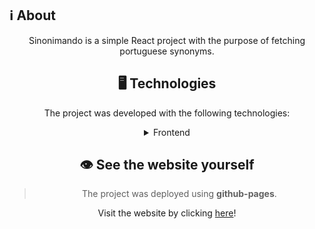 ## ℹ️ About

<div align="center">
  <p align="center">
    Sinonimando is a simple React project with the purpose of fetching portuguese synonyms.
  <p/>
<div/>
  
  
  ## 🖥 Technologies

The project was developed with the following technologies:

<details>
  <summary>Frontend</summary>

- [React](https://pt-br.reactjs.org/)
- [React DOM](https://pt-br.reactjs.org/docs/react-dom.html)
- [React Router Dom](https://reacttraining.com/react-router/web/)
- [Axios](https://www.npmjs.com/package/axios)
- [Polished](https://github.com/styled-components/polished)
- [Styled Components](https://styled-components.com/)
- [React-Spinkit](https://github.com/KyleAMathews/react-spinkit)

</details>

## 👁 See the website yourself
> The project was deployed using **github-pages**.

Visit the website by clicking [here](https://ztaaso.github.io/sinonimando)!


